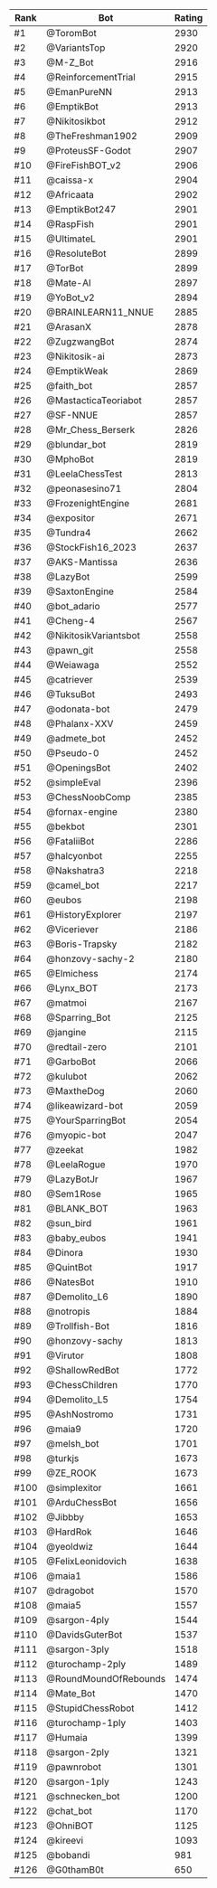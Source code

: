 Rank|Bot|Rating
---|---|---
#1|@ToromBot|2930
#2|@VariantsTop|2920
#3|@M-Z_Bot|2916
#4|@ReinforcementTrial|2915
#5|@EmanPureNN|2913
#6|@EmptikBot|2913
#7|@Nikitosikbot|2912
#8|@TheFreshman1902|2909
#9|@ProteusSF-Godot|2907
#10|@FireFishBOT_v2|2906
#11|@caissa-x|2904
#12|@Africaata|2902
#13|@EmptikBot247|2901
#14|@RaspFish|2901
#15|@UltimateL|2901
#16|@ResoluteBot|2899
#17|@TorBot|2899
#18|@Mate-AI|2897
#19|@YoBot_v2|2894
#20|@BRAINLEARN11_NNUE|2885
#21|@ArasanX|2878
#22|@ZugzwangBot|2874
#23|@Nikitosik-ai|2873
#24|@EmptikWeak|2869
#25|@faith_bot|2857
#26|@MastacticaTeoriabot|2857
#27|@SF-NNUE|2857
#28|@Mr_Chess_Berserk|2826
#29|@blundar_bot|2819
#30|@MphoBot|2819
#31|@LeelaChessTest|2813
#32|@peonasesino71|2804
#33|@FrozenightEngine|2681
#34|@expositor|2671
#35|@Tundra4|2662
#36|@StockFish16_2023|2637
#37|@AKS-Mantissa|2636
#38|@LazyBot|2599
#39|@SaxtonEngine|2584
#40|@bot_adario|2577
#41|@Cheng-4|2567
#42|@NikitosikVariantsbot|2558
#43|@pawn_git|2558
#44|@Weiawaga|2552
#45|@catriever|2539
#46|@TuksuBot|2493
#47|@odonata-bot|2479
#48|@Phalanx-XXV|2459
#49|@admete_bot|2452
#50|@Pseudo-0|2452
#51|@OpeningsBot|2402
#52|@simpleEval|2396
#53|@ChessNoobComp|2385
#54|@fornax-engine|2380
#55|@bekbot|2301
#56|@FataliiBot|2286
#57|@halcyonbot|2255
#58|@Nakshatra3|2218
#59|@camel_bot|2217
#60|@eubos|2198
#61|@HistoryExplorer|2197
#62|@Viceriever|2186
#63|@Boris-Trapsky|2182
#64|@honzovy-sachy-2|2180
#65|@Elmichess|2174
#66|@Lynx_BOT|2173
#67|@matmoi|2167
#68|@Sparring_Bot|2125
#69|@jangine|2115
#70|@redtail-zero|2101
#71|@GarboBot|2066
#72|@kulubot|2062
#73|@MaxtheDog|2060
#74|@likeawizard-bot|2059
#75|@YourSparringBot|2054
#76|@myopic-bot|2047
#77|@zeekat|1982
#78|@LeelaRogue|1970
#79|@LazyBotJr|1967
#80|@Sem1Rose|1965
#81|@BLANK_BOT|1963
#82|@sun_bird|1961
#83|@baby_eubos|1941
#84|@Dinora|1930
#85|@QuintBot|1917
#86|@NatesBot|1910
#87|@Demolito_L6|1890
#88|@notropis|1884
#89|@Trollfish-Bot|1816
#90|@honzovy-sachy|1813
#91|@Virutor|1808
#92|@ShallowRedBot|1772
#93|@ChessChildren|1770
#94|@Demolito_L5|1754
#95|@AshNostromo|1731
#96|@maia9|1720
#97|@melsh_bot|1701
#98|@turkjs|1673
#99|@ZE_ROOK|1673
#100|@simplexitor|1661
#101|@ArduChessBot|1656
#102|@Jibbby|1653
#103|@HardRok|1646
#104|@yeoldwiz|1644
#105|@FelixLeonidovich|1638
#106|@maia1|1586
#107|@dragobot|1570
#108|@maia5|1557
#109|@sargon-4ply|1544
#110|@DavidsGuterBot|1537
#111|@sargon-3ply|1518
#112|@turochamp-2ply|1489
#113|@RoundMoundOfRebounds|1474
#114|@Mate_Bot|1470
#115|@StupidChessRobot|1412
#116|@turochamp-1ply|1403
#117|@Humaia|1399
#118|@sargon-2ply|1321
#119|@pawnrobot|1301
#120|@sargon-1ply|1243
#121|@schnecken_bot|1200
#122|@chat_bot|1170
#123|@OhniBOT|1125
#124|@kireevi|1093
#125|@bobandi|981
#126|@G0thamB0t|650

